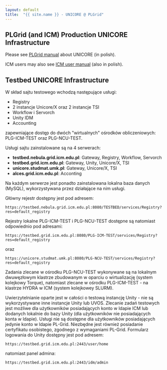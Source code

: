 ```yaml
---
layout: default
title:  "{{ site.name }} - UNICORE @ PLGrid"
---
```


## PLGrid (and ICM) Production UNICORE Infrastructure

Please see [PLGrid manual](http://docs.plgrid.pl/unicore) about UNICORE (in polish).

ICM users may also see [ICM user manual](https://www.icm.edu.pl/kdm/Podr%C4%99cznik_u%C5%BCytkownika) (also in polish).

## Testbed UNICORE Infrastructure

W skład sajtu testowego wchodzą następujące usługi:
*  Registry
*  2 instancje Unicore/X oraz 2 instancje TSI
*  Workflow i Servorch
*  Unity IDM
*  Accounting

zapewniające dostęp do dwóch "wirtualnych" ośrodków obliczeniowych: PLG-ICM-TEST oraz PLG-NCU-TEST.

Usługi sajtu zainstalowane są na 4 serwerach:

* **testbed.nebula.grid.icm.edu.pl**: Gateway, Registry, Workflow, Servorch
* **testbed.grid.icm.edu.pl**: Gateway, Unity, Unicore/X, TSI
* **unicore.studmat.umk.pl**: Gateway, Unicore/X, TSI
* **alces.grid.icm.edu.pl**: Acconting

Na każdym serwerze jest ponadto zainstalowana lokalna baza danych (MySQL), wykorzystywana przez działające na nim usługi.

Główny rejestr dostępny jest pod adresem:

    https://testbed.nebula.grid.icm.edu.pl:8080/TESTBED/services/Registry?res=default_registry

Rejestry lokalne PLG-ICM-TEST i PLG-NCU-TEST dostępne są natomiast odpowiednio pod adresami:

    https://testbed.grid.icm.edu.pl:8080/PLG-ICM-TEST/services/Registry?res=default_registry

oraz

    https://unicore.studmat.umk.pl:8080/PLG-NCU-TEST/services/Registry?res=default_registry

Zadania zlecane w ośrodku PLG-NCU-TEST wykonywane są na lokalnym dwuwęzłowym klastrze zbudowanym w oparciu o wirtualizację (system kolejkowy Torque), natomiast zlecane w ośrodku PLG-ICM-TEST - na klastrze HYDRA w ICM (system kolejkowey SLURM).

Uwierzytelnianie oparte jest w całości o testową instancję Unity - nie są wykorzystywane inne instancje Unity lub UVOS. Zlecanie zadań testowych jest możliwe dla użytkowników posiadających konto w ldapie ICM lub dodanych lokalnie do bazy Unity (dla użytkowników nie posiadających konta w ldapie). Usługi nie są dostępne dla użytkowników posiadających jedynie konto w ldapie PL-Grid. Niezbędne jest również posiadanie certyfikatu osobistego, zgodnego z wymaganiami PL-Grid. Formularz logowania do Unity dostępny jest pod adresem:

    https://testbed.grid.icm.edu.pl:2443/user/home

natomiast panel admina:

    https://testbed.grid.icm.edu.pl:2443/idm/admin
